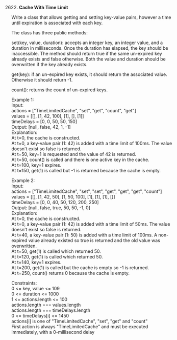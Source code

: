 2622. **Cache With Time Limit**

Write a class that allows getting and setting key-value pairs, however a time until expiration is associated with each key.<br>

The class has three public methods:<br>

set(key, value, duration): accepts an integer key, an integer value, and a duration in milliseconds. Once the duration has elapsed, the key should be inaccessible. The method should return true if the same un-expired key already exists and false otherwise. Both the value and duration should be overwritten if the key already exists.<br>

get(key): if an un-expired key exists, it should return the associated value. Otherwise it should return -1.<br>

count(): returns the count of un-expired keys.<br>

 

Example 1:<br>
Input: <br>
actions = ["TimeLimitedCache", "set", "get", "count", "get"]<br>
values = [[], [1, 42, 100], [1], [], [1]]<br>
timeDelays = [0, 0, 50, 50, 150]<br>
Output: [null, false, 42, 1, -1]<br>
Explanation:<br>
At t=0, the cache is constructed.<br>
At t=0, a key-value pair (1: 42) is added with a time limit of 100ms. The value doesn't exist so false is returned.<br>
At t=50, key=1 is requested and the value of 42 is returned.<br>
At t=50, count() is called and there is one active key in the cache.<br>
At t=100, key=1 expires.<br>
At t=150, get(1) is called but -1 is returned because the cache is empty.<br>

Example 2:<br>
Input: <br>
actions = ["TimeLimitedCache", "set", "set", "get", "get", "get", "count"]<br>
values = [[], [1, 42, 50], [1, 50, 100], [1], [1], [1], []]<br>
timeDelays = [0, 0, 40, 50, 120, 200, 250]<br>
Output: [null, false, true, 50, 50, -1, 0]<br>
Explanation:<br>
At t=0, the cache is constructed.<br>
At t=0, a key-value pair (1: 42) is added with a time limit of 50ms. The value doesn't exist so false is returned.<br>
At t=40, a key-value pair (1: 50) is added with a time limit of 100ms. A non-expired value already existed so true is returned and the old value was overwritten.<br>
At t=50, get(1) is called which returned 50.<br>
At t=120, get(1) is called which returned 50.<br>
At t=140, key=1 expires.<br>
At t=200, get(1) is called but the cache is empty so -1 is returned.<br>
At t=250, count() returns 0 because the cache is empty.<br>

Constraints:<br>
0 <= key, value <= 109<br>
0 <= duration <= 1000<br>
1 <= actions.length <= 100<br>
actions.length === values.length<br>
actions.length === timeDelays.length<br>
0 <= timeDelays[i] <= 1450<br>
actions[i] is one of "TimeLimitedCache", "set", "get" and "count"<br>
First action is always "TimeLimitedCache" and must be executed immediately, with a 0-millisecond delay
